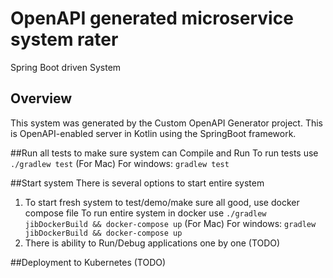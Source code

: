 # OpenAPI generated microservice system rater

Spring Boot driven System

## Overview
This system was generated by the Custom OpenAPI Generator project.
This is OpenAPI-enabled server in Kotlin using the SpringBoot framework.


##Run all tests to make sure system can Compile and Run
To run tests use `./gradlew test` (For Mac)
For windows: `gradlew test`

##Start system
There is several options to start entire system
1. To start fresh system to test/demo/make sure all good, use docker compose file
    To run entire system in docker use `./gradlew jibDockerBuild && docker-compose up` (For Mac)
    For windows: `gradlew jibDockerBuild && docker-compose up`
2. There is ability to Run/Debug applications one by one (TODO)

##Deployment to Kubernetes
(TODO)
